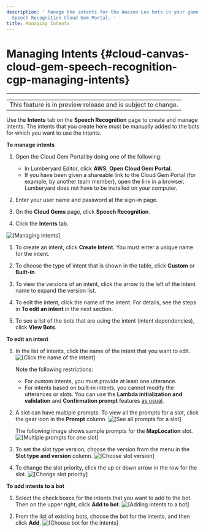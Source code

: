 ```yaml
---
description: ' Manage the intents for the Amazon Lex bots in your game from Amazon Lumberyard''s
  Speech Recognition Cloud Gem Portal. '
title: Managing Intents
---
```

# Managing Intents {#cloud-canvas-cloud-gem-speech-recognition-cgp-managing-intents}


****

|  |
| --- |
| This feature is in preview release and is subject to change\. |

Use the **Intents** tab on the **Speech Recognition** page to create and manage intents\. The intents that you create here must be manually added to the bots for which you want to use the intents\.

**To manage intents**

1. Open the Cloud Gem Portal by doing one of the following:
   + In Lumberyard Editor, click **AWS**, **Open Cloud Gem Portal**\.
   + If you have been given a shareable link to the Cloud Gem Portal \(for example, by another team member\), open the link in a browser\. Lumberyard does not have to be installed on your computer\.

1. Enter your user name and password at the sign\-in page\.

1. On the **Cloud Gems** page, click **Speech Recognition**\.

1. Click the **Intents** tab\.

![\[Managing intents\]](/images/userguide/cloud_canvas/cloud-canvas-cloud-gem-speech-recognition-cgp-managing-intents-numbered.png)

1. To create an intent, click **Create Intent**\. You must enter a unique name for the intent\.

1. To choose the type of intent that is shown in the table, click **Custom** or **Built\-in**\.

1. To view the versions of an intent, click the arrow to the left of the intent name to expand the version list\.

1. To edit the intent, click the name of the intent\. For details, see the steps in **To edit an intent** in the next section\.

1. To see a list of the bots that are using the intent \(intent dependencies\), click **View Bots**\.

**To edit an intent**

1. In the list of intents, click the name of the intent that you want to edit\.
![\[Click the name of the intent\]](/images/userguide/cloud_canvas/cloud-canvas-cloud-gem-speech-recognition-cgp-managing-intents-click-name.png)

   Note the following restrictions:
   + For custom intents, you must provide at least one utterance\.
   + For intents based on built\-in intents, you cannot modify the utterances or slots\. You can use the **Lambda initialization and validation** and **Confirmation prompt** features [as usual](/docs/userguide/gems/cloud-canvas/speech-recognition-cgp-editing-bots.md)\.

1. A slot can have multiple prompts\. To view all the prompts for a slot, click the gear icon in the **Prompt** column\.
![\[See all prompts for a slot\]](/images/userguide/cloud_canvas/cloud-canvas-cloud-gem-speech-recognition-cgp-managing-intents-slot-gear-icon.png)

   The following image shows sample prompts for the **MapLocation** slot\.
![\[Multiple prompts for one slot\]](/images/userguide/cloud_canvas/cloud-canvas-cloud-gem-speech-recognition-cgp-managing-intents-multiple-slot-prompts.png)

1. To set the slot type version, choose the version from the menu in the **Slot type and version** column\.
![\[Choose slot version\]](/images/userguide/cloud_canvas/cloud-canvas-cloud-gem-speech-recognition-cgp-managing-intents-slot-version.png)

1. To change the slot priority, click the up or down arrow in the row for the slot\.
![\[Change slot priority\]](/images/userguide/cloud_canvas/cloud-canvas-cloud-gem-speech-recognition-cgp-managing-intents-slot-priority.png)

**To add intents to a bot**

1. Select the check boxes for the intents that you want to add to the bot\. Then on the upper right, click **Add to bot**\.
![\[Adding intents to a bot\]](/images/userguide/cloud_canvas/cloud-canvas-cloud-gem-speech-recognition-cgp-managing-intents-choosing-intents-for-bot.png)

1. From the list of existing bots, choose the bot for the intents, and then click **Add**\.
![\[Choose bot for the intents\]](/images/userguide/cloud_canvas/cloud-canvas-cloud-gem-speech-recognition-cgp-managing-intents-add-to-bot.png)